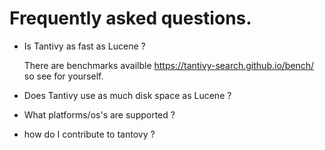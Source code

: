 # Frequently asked questions.

* Is Tantivy as fast as Lucene ?
  
  There are benchmarks availble <https://tantivy-search.github.io/bench/> so see for yourself.

* Does Tantivy use as much disk space as Lucene ?

* What platforms/os's are supported ?

* how do I contribute to tantovy ?